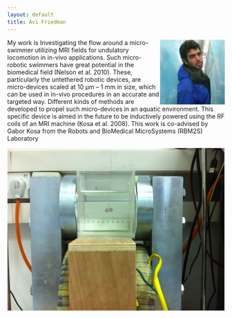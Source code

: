 ```yaml
---
layout: default
title: Avi Friedman
---
```



<html>
<img src = "../images/avi_friedman.png" align = "right">
</html>

My work is Investigating the flow around a micro-swimmer utilizing MRI fields for undulatory locomotion in in-vivo applications. Such micro-robotic swimmers have great potential in the biomedical field (Nelson et al. 2010). These, particularly the untethered robotic devices, are micro-devices scaled at 10 µm – 1 mm in size, which can be used in in-vivo procedures in an accurate and targeted way. 
Different kinds of methods are developed to propel such micro-devices in an aquatic environment. This specific device is aimed in the future to be inductively powered using the RF coils of an MRI machine (Kosa et al. 2008).
This work is co-advised by Gabor Kosa from the Robots and BioMedical MicroSystems (RBM2S) Laboratory


![](../images/swimmer_project.png)

